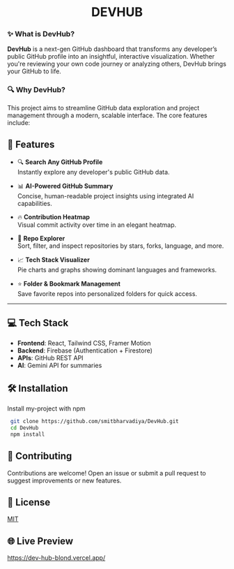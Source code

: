 
<h1 align="center">DEVHUB</h1>


### ✨ What is DevHub?

**DevHub** is a next-gen GitHub dashboard that transforms any developer’s public GitHub profile into an insightful, interactive visualization. Whether you're reviewing your own code journey or analyzing others, DevHub brings your GitHub to life.


### 🔍 Why DevHub?

This project aims to streamline GitHub data exploration and project management through a modern, scalable interface. The core features include:


## 🚀 Features

- 🔍 **Search Any GitHub Profile**  
  Instantly explore any developer's public GitHub data.

- 📊 **AI-Powered GitHub Summary**  
  Concise, human-readable project insights using integrated AI capabilities.

- 🔥 **Contribution Heatmap**  
  Visual commit activity over time in an elegant heatmap.

- 📁 **Repo Explorer**  
  Sort, filter, and inspect repositories by stars, forks, language, and more.

- 📈 **Tech Stack Visualizer**  
  Pie charts and graphs showing dominant languages and frameworks.

- ⭐ **Folder & Bookmark Management**  
  Save favorite repos into personalized folders for quick access.

---
## 💻 Tech Stack

- **Frontend**: React, Tailwind CSS, Framer Motion  
- **Backend**: Firebase (Authentication + Firestore)  
- **APIs**: GitHub REST API  
- **AI**: Gemini API for summaries


## 🛠️ Installation

Install my-project with npm

```bash
 git clone https://github.com/smitbharvadiya/DevHub.git
 cd DevHub
 npm install
```
    
## 🤝 Contributing

Contributions are welcome! Open an issue or submit a pull request to suggest improvements or new features.


## 📄 License

[MIT](https://choosealicense.com/licenses/mit/)


## 🌐 Live Preview

https://dev-hub-blond.vercel.app/



